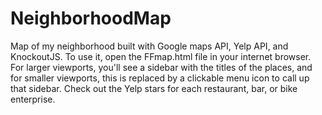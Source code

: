 # NeighborhoodMap
Map of my neighborhood built with Google maps API, Yelp API, and KnockoutJS. To use it, open the FFmap.html file in your internet browser. For larger viewports, you'll see a sidebar with the titles of the places, and for smaller viewports, this is replaced by a clickable menu icon to call up that sidebar. Check out the Yelp stars for each restaurant, bar, or bike enterprise.

